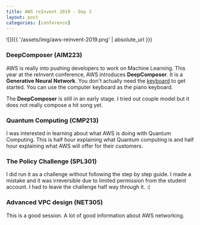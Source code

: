 ```yaml
---
title: AWS reInvent 2019 - Day 3
layout: post
categories: [conference]
---
```

![]({{ '/assets/img/aws-reinvent-2019.png' | absolute_url }})

### DeepComposer (AIM223)

AWS is really into pushing developers to work on Machine Learning. This year at the reInvent conference, AWS introduces **DeepComposer**. It is a **Generative Neural Network**. You don't actually need the [keyboard](https://www.amazon.com/dp/B07YGZ4V5B) to get started. You can use the computer keyboard as the piano keyboard. 

The **DeepComposer** is still in an early stage. I tried out couple model but it does not really compose a hit song yet. 

### Quantum Computing (CMP213)

I was interested in learning about what AWS is doing with Quantum Computing. This is half hour explaining what Quantum computing is and half hour explaining what AWS will offer for their customers. 

### The Policy Challenge (SPL301)

I did run it as a challenge without following the step by step guide. I made a mistake and it was irreversible due to limited permission from the student account. I had to leave the challenge half way through it. :(

### Advanced VPC design (NET305)

This is a good session. A lot of good information about AWS networking.
